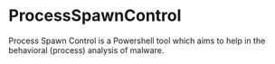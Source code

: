 # ProcessSpawnControl
Process Spawn Control is a Powershell tool which aims to help in the behavioral (process) analysis of malware. 
